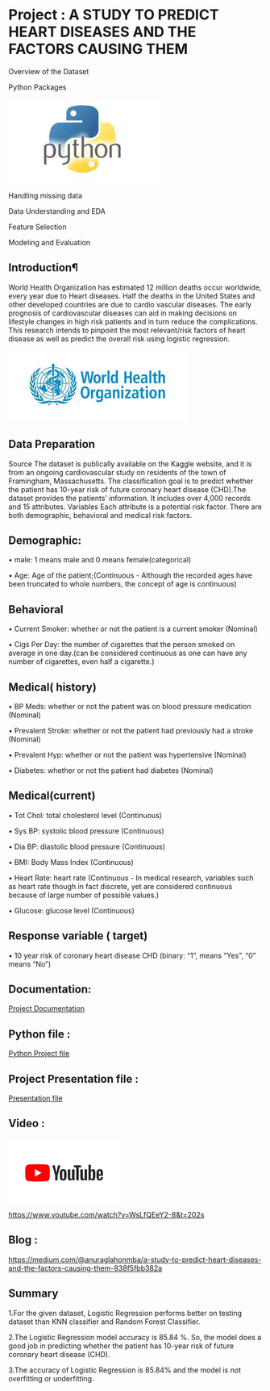 # Project : A STUDY TO PREDICT HEART DISEASES AND THE FACTORS CAUSING THEM


Overview of the Dataset

Python Packages

![](https://github.com/anuraglahon16/Project-A-STUDY-TO-PREDICT-HEART-DISEASES-AND-THE-FACTORS-CAUSING-THEM/blob/master/images/download%20(2).jpg)

Handling missing data

Data Understanding and EDA

Feature Selection

Modeling and Evaluation

## Introduction¶
World Health Organization has estimated 12 million deaths occur worldwide, every year due to Heart diseases. Half the deaths in the United States and other developed countries are due to cardio vascular diseases. The early prognosis of cardiovascular diseases can aid in making decisions on lifestyle changes in high risk patients and in turn reduce the complications. This research intends to pinpoint the most relevant/risk factors of heart disease as well as predict the overall risk using logistic regression.

![](https://github.com/anuraglahon16/Project-A-STUDY-TO-PREDICT-HEART-DISEASES-AND-THE-FACTORS-CAUSING-THEM/blob/master/images/download%20(1).jpg)

## Data Preparation
Source The dataset is publically available on the Kaggle website, and it is from an ongoing cardiovascular study on residents of the town of Framingham, Massachusetts. The classification goal is to predict whether the patient has 10-year risk of future coronary heart disease (CHD).The dataset provides the patients’ information. It includes over 4,000 records and 15 attributes. Variables Each attribute is a potential risk factor. There are both demographic, behavioral and medical risk factors.

## Demographic:
• male: 1 means male and 0 means female(categorical)

• Age: Age of the patient;(Continuous - Although the recorded ages have been truncated to whole numbers, the concept of age is continuous)

## Behavioral
• Current Smoker: whether or not the patient is a current smoker (Nominal)

• Cigs Per Day: the number of cigarettes that the person smoked on average in one day.(can be considered continuous as one can have any number of cigarettes, even half a cigarette.)

## Medical( history)
• BP Meds: whether or not the patient was on blood pressure medication (Nominal)

• Prevalent Stroke: whether or not the patient had previously had a stroke (Nominal)

• Prevalent Hyp: whether or not the patient was hypertensive (Nominal)

• Diabetes: whether or not the patient had diabetes (Nominal)

## Medical(current)
• Tot Chol: total cholesterol level (Continuous)

• Sys BP: systolic blood pressure (Continuous)

• Dia BP: diastolic blood pressure (Continuous)

• BMI: Body Mass Index (Continuous)

• Heart Rate: heart rate (Continuous - In medical research, variables such as heart rate though in fact discrete, yet are considered continuous because of large number of possible values.)

• Glucose: glucose level (Continuous)

## Response variable ( target)
• 10 year risk of coronary heart disease CHD (binary: “1”, means “Yes”, “0” means “No”)

## Documentation:
[Project Documentation](https://github.com/anuraglahon16/Project-A-STUDY-TO-PREDICT-HEART-DISEASES-AND-THE-FACTORS-CAUSING-THEM/blob/master/Project%20documentation%20Final.docx)

## Python file :
[Python Project file](https://github.com/anuraglahon16/Project-A-STUDY-TO-PREDICT-HEART-DISEASES-AND-THE-FACTORS-CAUSING-THEM/blob/master/Project%20.ipynb)

## Project Presentation file :
[Presentation file](https://github.com/anuraglahon16/Project-A-STUDY-TO-PREDICT-HEART-DISEASES-AND-THE-FACTORS-CAUSING-THEM/blob/master/Presentation.pptx)

## Video :
![](https://github.com/anuraglahon16/Project-A-STUDY-TO-PREDICT-HEART-DISEASES-AND-THE-FACTORS-CAUSING-THEM/blob/master/images/download%20(1).png)

https://www.youtube.com/watch?v=WsLfQEeY2-8&t=202s

## Blog :
https://medium.com/@anuraglahonmba/a-study-to-predict-heart-diseases-and-the-factors-causing-them-838f5fbb382a


## Summary
1.For the given dataset, Logistic Regression performs better on testing dataset than KNN classifier and Random Forest Classifier.

2.The Logistic Regression model accuracy is 85.84 %. So, the model does a good job in predicting whether the patient has 10-year risk of future coronary heart disease (CHD).

3.The accuracy of Logistic Regression is 85.84% and the model is not overfitting or underfitting.
